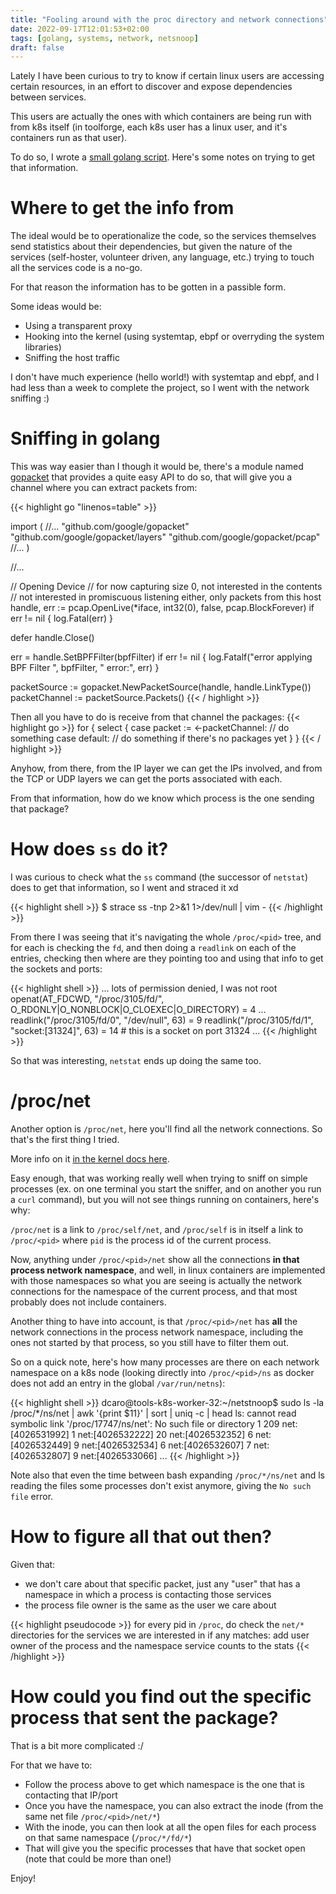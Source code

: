 ```yaml
---
title: "Fooling around with the proc directory and network connections"
date: 2022-09-17T12:01:53+02:00
tags: [golang, systems, network, netsnoop]
draft: false
---
```


Lately I have been curious to try to know if certain linux users are accessing certain resources, in an effort to
discover and expose dependencies between services.

This users are actually the ones with which containers are being run with from k8s itself (in toolforge, each k8s user
has a linux user, and it's containers run as that user).

To do so, I wrote a [small golang script](https://github.com/david-caro/netsnoop). Here's some notes on trying to get
that information.


# Where to get the info from

The ideal would be to operationalize the code, so the services themselves send statistics about their dependencies, but
given the nature of the services (self-hoster, volunteer driven, any language, etc.) trying to touch all the services
code is a no-go.

For that reason the information has to be gotten in a passible form.

Some ideas would be:

* Using a transparent proxy
* Hooking into the kernel (using systemtap, ebpf or overryding the system libraries)
* Sniffing the host traffic

I don't have much experience (hello world!) with systemtap and ebpf, and I had less than a week to complete the
project, so I went with the network sniffing :)


# Sniffing in golang
This was way easier than I though it would be, there's a module named
[gopacket](https://pkg.go.dev/github.com/google/gopacket) that provides a quite easy API to do so, that will give you a
channel where you can extract packets from:

{{< highlight go "linenos=table" >}}

import (
    //...
	"github.com/google/gopacket"
	"github.com/google/gopacket/layers"
	"github.com/google/gopacket/pcap"
    //...
)

//...

// Opening Device
// for now capturing size 0, not interested in the contents
// not interested in promiscuous listening either, only packets from this host
handle, err := pcap.OpenLive(*iface, int32(0), false, pcap.BlockForever)
if err != nil {
    log.Fatal(err)
}

defer handle.Close()

err = handle.SetBPFFilter(bpfFilter)
if err != nil {
    log.Fatalf("error applying BPF Filter ", bpfFilter, "  error:", err)
}

packetSource := gopacket.NewPacketSource(handle, handle.LinkType())
packetChannel := packetSource.Packets()
{{< / highlight >}}

Then all you have to do is receive from that channel the packages:
{{< highlight go >}}
	for {
		select {
		case packet := <-packetChannel:
           // do something
        case default:
           // do something if there's no packages yet
        }
    }
{{< / highlight >}}

Anyhow, from there, from the IP layer we can get the IPs involved, and from the TCP or UDP layers we can get the ports
associated with each.

From that information, how do we know which process is the one sending that package?

# How does `ss` do it?

I was curious to check what the `ss` command (the successor of `netstat`) does to get that information, so I went and
straced it xd

{{< highlight shell >}}
$ strace ss -tnp 2>&1 1>/dev/null | vim -
{{< /highlight >}}

From there I was seeing that it's navigating the whole `/proc/<pid>` tree, and for each is checking the `fd`, and then
doing a `readlink` on each of the entries, checking then where are they pointing too and using that info to get the
sockets and ports:

{{< highlight shell >}}
...  lots of permission denied, I was not root
openat(AT_FDCWD, "/proc/3105/fd/", O_RDONLY|O_NONBLOCK|O_CLOEXEC|O_DIRECTORY) = 4
...
readlink("/proc/3105/fd/0", "/dev/null", 63) = 9
readlink("/proc/3105/fd/1", "socket:[31324]", 63) = 14  # this is a socket on port 31324
...
{{< /highlight >}}


So that was interesting, `netstat` ends up doing the same too.

# /proc/net

Another option is `/proc/net`, here you'll find all the network connections. So that's the first thing I tried.

More info on it [in the kernel docs here](https://www.kernel.org/doc/html/latest/networking/proc_net_tcp.html).

Easy enough, that was working really well when trying to sniff on simple processes (ex. on one terminal you start the
sniffer, and on another you run a `curl` command), but you will not see things running on containers, here's why:

`/proc/net` is a link to `/proc/self/net`, and `/proc/self` is in itself a link to `/proc/<pid>` where `pid` is the
process id of the current process.

Now, anything under  `/proc/<pid>/net` show all the connections **in that process network namespace**, and well, in
linux containers are implemented with those namespaces so what you are seeing is actually the network connections for
the namespace of the current process, and that most probably does not include containers.

Another thing to have into account, is that `/proc/<pid>/net` has **all** the network connections in the process network
namespace, including the ones not started by that process, so you still have to filter them out.

So on a quick note, here's how many processes are there on each network namespace on a k8s node (looking directly into
`/proc/<pid>/ns` as docker does not add an entry in the global `/var/run/netns`):

{{< highlight shell >}}
dcaro@tools-k8s-worker-32:~/netstnoop$ sudo ls -la /proc/*/ns/net | awk '{print $11}' | sort | uniq -c | head
ls: cannot read symbolic link '/proc/17747/ns/net': No such file or directory
      1
    209 net:[4026531992]
      1 net:[4026532222]
     20 net:[4026532352]
      6 net:[4026532449]
      9 net:[4026532534]
      6 net:[4026532607]
      7 net:[4026532807]
      9 net:[4026533066]
      ...
{{< /highlight >}}

Note also that even the time between bash expanding `/proc/*/ns/net` and ls reading the files some processes don't
exist anymore, giving the `No such file` error.


# How to figure all that out then?

Given that:
* we don't care about that specific packet, just any "user" that has a namespace in which a process is contacting those services
* the process file owner is the same as the user we care about

{{< highlight pseudocode >}}
for every pid in `/proc`, do
    check the `net/*` directories for the services we are interested in
    if any matches:
        add user owner of the process and the namespace service counts to the stats
{{< /highlight >}}


# How could you find out the specific process that sent the package?

That is a bit more complicated :/

For that we have to:

* Follow the process above to get which namespace is the one that is contacting that IP/port
* Once you have the namespace, you can also extract the inode (from the same net file `/proc/<pid>/net/*`)
* With the inode, you can then look at all the open files for each process on that same namespace (`/proc/*/fd/*`)
* That will give you the specific processes that have that socket open (note that could be more than one!)

Enjoy!
